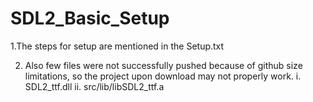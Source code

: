 # SDL2_Basic_Setup

1.The steps for setup are mentioned in the Setup.txt

2. Also few files were not successfully pushed because of github size limitations, so the project upon download may not properly work.
 i.     SDL2_ttf.dll
 ii.    src/lib/libSDL2_ttf.a
